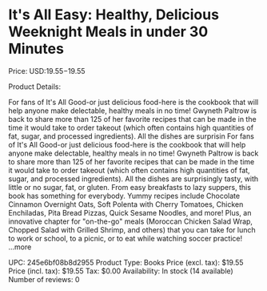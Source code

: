 # It's All Easy: Healthy, Delicious Weeknight Meals in under 30 Minutes

Price: USD:$19.55-$19.55

Product Details:

For fans of It's All Good-or just delicious food-here is the cookbook that will help anyone make delectable, healthy meals in no time! Gwyneth Paltrow is back to share more than 125 of her favorite recipes that can be made in the time it would take to order takeout (which often contains high quantities of fat, sugar, and processed ingredients). All the dishes are surprisin For fans of It's All Good-or just delicious food-here is the cookbook that will help anyone make delectable, healthy meals in no time! Gwyneth Paltrow is back to share more than 125 of her favorite recipes that can be made in the time it would take to order takeout (which often contains high quantities of fat, sugar, and processed ingredients). All the dishes are surprisingly tasty, with little or no sugar, fat, or gluten. From easy breakfasts to lazy suppers, this book has something for everybody. Yummy recipes include Chocolate Cinnamon Overnight Oats, Soft Polenta with Cherry Tomatoes, Chicken Enchiladas, Pita Bread Pizzas, Quick Sesame Noodles, and more! Plus, an innovative chapter for "on-the-go" meals (Moroccan Chicken Salad Wrap, Chopped Salad with Grilled Shrimp, and others) that you can take for lunch to work or school, to a picnic, or to eat while watching soccer practice! ...more

UPC: 245e6bf08b8d2955
Product Type: Books
Price (excl. tax): $19.55
Price (incl. tax): $19.55
Tax: $0.00
Availability: In stock (14 available)
Number of reviews: 0